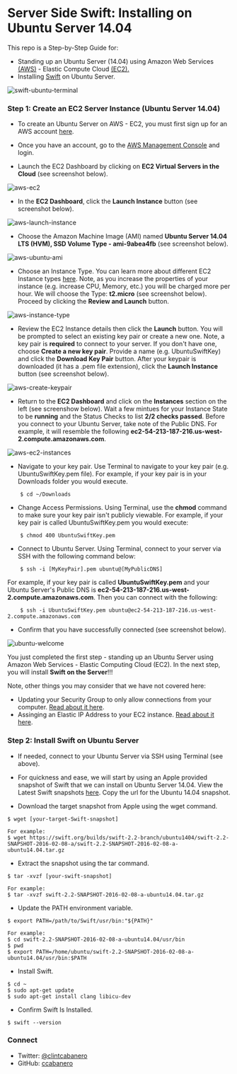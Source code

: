 # Server Side Swift: Installing on Ubuntu Server 14.04

This repo is a Step-by-Step Guide for:
* Standing up an Ubuntu Server (14.04) using Amazon Web Services [(AWS)](https://aws.amazon.com/) - Elastic Compute Cloud [(EC2).](https://aws.amazon.com/ec2/?nc2=h_l3_c)
* Installing [Swift](https://developer.apple.com/swift/) on Ubuntu Server. 

![swift-ubuntu-terminal](imgs/swift-ubuntu-terminal.png)

### Step 1: Create an EC2 Server Instance (Ubuntu Server 14.04)

* To create an Ubuntu Server on AWS - EC2, you must first sign up for an AWS account [here](https://aws.amazon.com/premiumsupport/signup/).

* Once you have an account, go to the [AWS Management Console](https://aws.amazon.com/console/) and login.

* Launch the EC2 Dashboard by clicking on __EC2 Virtual Servers in the Cloud__ (see screenshot below).

![aws-ec2](imgs/aws-ec2.png)

* In the __EC2 Dashboard__, click the __Launch Instance__ button (see screenshot below).

![aws-launch-instance](imgs/aws-launch-instance.png)

* Choose the Amazon Machine Image (AMI) named __Ubuntu Server 14.04 LTS (HVM), SSD Volume Type - ami-9abea4fb__ (see screenshot below).

![aws-ubuntu-ami](imgs/aws-ubuntu-ami.png)

* Choose an Instance Type.  You can learn more about different EC2 Instance types [here](https://aws.amazon.com/ec2/instance-types/). Note, as you increase the properties of your instance (e.g. increase CPU, Memory, etc.) you will be charged more per hour.  We will choose the Type: __t2.micro__ (see screenshot below).  Proceed by clicking the __Review and Launch__ button.

![aws-instance-type](imgs/aws-instance-type.png)

* Review the EC2 Instance details then click the __Launch__ button.  You will be prompted to select an existing key pair or create a new one.  Note, a key pair is __required__ to connect to your server.  If you don't have one, choose __Create a new key pair__.  Provide a name (e.g. UbuntuSwiftKey) and click the __Download Key Pair__ button.  After your keypair is downloaded (it has a .pem file extension), click the __Launch Instance__ button (see screenshot below).  

![aws-create-keypair](imgs/aws-create-keypair.png)

* Return to the __EC2 Dashboard__ and click on the __Instances__ section on the left (see screenshow below).  Wait a few mintues for your Instance State to be __running__ and the Status Checks to list __2/2 checks passed__.  Before you connect to your Ubuntu Server, take note of the Public DNS.  For example, it will resemble the following __ec2-54-213-187-216.us-west-2.compute.amazonaws.com__.  

![aws-ec2-instances](imgs/aws-ec2-instances.png)

* Navigate to your key pair.  Use Terminal to navigate to your key pair (e.g. UbuntuSwiftKey.pem file).  For example, if your key pair is in your Downloads folder you would execute.

````
    $ cd ~/Downloads
````

* Change Access Permissions.  Using Terminal, use the __chmod__ command to make sure your key pair isn't publicly viewable.  For example, if your key pair is called UbuntuSwiftKey.pem you would execute:

````
    $ chmod 400 UbuntuSwiftKey.pem
````


* Connect to Ubuntu Server.  Using Terminal, connect to your server via SSH with the following command below:

````
    $ ssh -i [MyKeyPair].pem ubuntu@[MyPublicDNS]
````

For example, if your key pair is called __UbuntuSwiftKey.pem__ and your Ubuntu Server's Public DNS is __ec2-54-213-187-216.us-west-2.compute.amazonaws.com__.  Then you can connect with the following:

````
    $ ssh -i UbuntuSwiftKey.pem ubuntu@ec2-54-213-187-216.us-west-2.compute.amazonaws.com
````

* Confirm that you have successfully connected (see screenshot below).

![ubuntu-welcome](imgs/ubuntu-welcome.png)

You just completed the first step - standing up an Ubuntu Server using Amazon Web Services - Elastic Computing Cloud (EC2).  In the next step, you will install __Swift on the Server__!!!

Note, other things you may consider that we have not covered here:
* Updating your Security Group to only allow connections from your computer. [Read about it here](http://docs.aws.amazon.com/AWSEC2/latest/UserGuide/authorizing-access-to-an-instance.html).
* Assinging an Elastic IP Address to your EC2 instance. [Read about it here](http://docs.aws.amazon.com/AmazonVPC/latest/GettingStartedGuide/getting-started-assign-eip.html).

### Step 2: Install Swift on Ubuntu Server

* If needed, connect to your Ubuntu Server via SSH using Terminal (see above).

* For quickness and ease, we will start by using an Apple provided snapshot of Swift that we can install on Ubuntu Server 14.04.  View the Latest Swift snapshots [here](https://swift.org/download/#latest-development-snapshots).  Copy the url for the Ubuntu 14.04 snapshot.  

* Download the target snapshot from Apple using the wget command. 

````
$ wget [your-target-Swift-snapshot]

For example:
$ wget https://swift.org/builds/swift-2.2-branch/ubuntu1404/swift-2.2-SNAPSHOT-2016-02-08-a/swift-2.2-SNAPSHOT-2016-02-08-a-ubuntu14.04.tar.gz
````

* Extract the snapshot using the tar command.

````
$ tar -xvzf [your-swift-snapshot]

For example:
$ tar -xvzf swift-2.2-SNAPSHOT-2016-02-08-a-ubuntu14.04.tar.gz
````

* Update the PATH environment variable.

````
$ export PATH=/path/to/Swift/usr/bin:"${PATH}"

For example:
$ cd swift-2.2-SNAPSHOT-2016-02-08-a-ubuntu14.04/usr/bin
$ pwd
$ export PATH=/home/ubuntu/swift-2.2-SNAPSHOT-2016-02-08-a-ubuntu14.04/usr/bin:$PATH
````

* Install Swift. 

````
$ cd ~
$ sudo apt-get update
$ sudo apt-get install clang libicu-dev
````

* Confirm Swift Is Installed.

````
$ swift --version
````

### Connect
* Twitter: [@clintcabanero](http://twitter.com/clintcabanero)
* GitHub: [ccabanero](http:///github.com/ccabanero)
